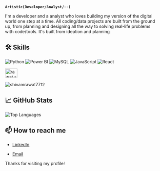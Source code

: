 <!-- 👋 Hi, <b>Shivam</b> here
- 👀 I’m interested in Data Science, Development & Design
- 🌱 I’m currently learning and working on making projects-->
**`Artistic(Developer/Analyst/--)`**

I'm a developer and a analyst who loves building my version of the digital world one step at a time. All coding/data projects are built from the ground up, from planning and designing all the way to solving real-life problems with code/tools. It's built from ideation and planning

## 🛠 Skills


![Python](https://img.shields.io/badge/Python-3776AB?style=flat&logo=python&logoColor=white) ![Power BI](https://img.shields.io/badge/Power%20BI-0088CE?style=flat&logo=powerbi&logoColor=white) ![MySQL](https://img.shields.io/badge/MySQL-4479A1?style=flat&logo=mysql&logoColor=white) ![JavaScript](https://img.shields.io/badge/JavaScript-FFFF00?style=flat&logo=javascript&logoColor=black) ![React](https://img.shields.io/badge/React-61DAFB?style=flat&logo=react&logoColor=black)




<img align="center" src="https://raw.githubusercontent.com/rahuldkjain/github-profile-readme-generator/master/src/images/icons/Social/instagram.svg" alt="rawat.shivam108" height="30" width="40" /></a>


<p><img align="center" src="https://github-readme-streak-stats.herokuapp.com/?user=shivamrawat7712&" alt="shivamrawat7712" /></p>



## 📈 GitHub Stats

<!--![Your GitHub Stats](https://github-readme-stats.vercel.app/api?username=shivamrawat7712&show_icons=true&hide_title=true&hide=prs&count_private=true&hide_border=true&theme=radical)-->

![Top Languages](https://github-readme-stats.vercel.app/api/top-langs/?username=shivamrawat7712&layout=compact&hide_title=true&hide_border=true&theme=radical)

## 📫 How to reach me

- [LinkedIn](https://www.linkedin.com/in/shivam-rawat-1b393928a/)
<!-- [Twitter](https://twitter.com/your-username)-->
- [Email](shivam.rawatt389@gmail.com)

Thanks for visiting my profile!
